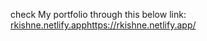 check My portfolio through this below link:
[rkishne.netlify.app](https://rkishne.netlify.app/)https://rkishne.netlify.app/
